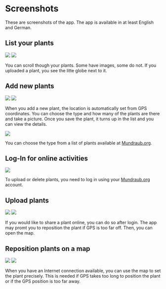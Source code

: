 # Screenshots

These are screenshots of the app.
The app is available in at least English and German.

## List your plants

![](list-plants-1.png) ![](list-plants-2.png)

You can scroll though your plants. Some have images, some do not.
If you uploaded a plant, you see the litte globe next to it.

## Add new plants

![](edit-plant-1.png) ![](plant-detail-1.png)

When you add a new plant, the location is automatically set from GPS
coordinates.
You can choose the type and how many of the plants are there and take a picture.
Once you save the plant, it turns up in the list and you can view the details.

![](choose-plant-type-1.png)

You can choose the type from a list of plants available at [Mundraub.org].

## Log-In for online activities

![](login-1.png)

To upload or delete plants, you need to log in using your [Mundraub.org]
account.

## Upload plants

![](share-plant-online-1.png) ![](share-plant-online-2.png)

If you would like to share a plant online, you can do so after login.
The app may promt you to reposition the plant if GPS is too far off.
Then, you can open the map.

## Reposition plants on a map

![](locate-plant-1.png) ![](locate-plant-2.png)

When you have an Internet connection available, you can use the map to 
set the plant precisely.
This is needed if GPS takes too long to position the plant or if the
GPS position is too far away.


[Mundraub.org]: https://Mundraub.org

